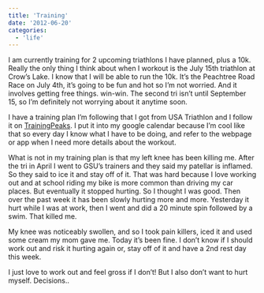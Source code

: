 ```yaml
---
title: 'Training'
date: '2012-06-20'
categories:
  - 'life'
---
```


I am currently training for 2 upcoming triathlons I have planned, plus a 10k. Really the only thing I think about when I workout is the July 15th triathlon at Crow’s Lake. I know that I will be able to run the 10k. It’s the Peachtree Road Race on July 4th, it’s going to be fun and hot so I’m not worried. And it involves getting free things. win-win. The second tri isn’t until September 15, so I’m definitely not worrying about it anytime soon.

I have a training plan I’m following that I got from USA Triathlon and I follow it on [TrainingPeaks](http://home.trainingpeaks.com/). I put it into my google calendar because I’m cool like that so every day I know what I have to be doing, and refer to the webpage or app when I need more details about the workout.

What is not in my training plan is that my left knee has been killing me. After the tri in April I went to GSU’s trainers and they said my patellar is inflamed. So they said to ice it and stay off of it. That was hard because I love working out and at school riding my bike is more common than driving my car places. But eventually it stopped hurting. So I thought I was good. Then over the past week it has been slowly hurting more and more. Yesterday it hurt while I was at work, then I went and did a 20 minute spin followed by a swim. That killed me.

My knee was noticeably swollen, and so I took pain killers, iced it and used some cream my mom gave me. Today it’s been fine. I don’t know if I should work out and risk it hurting again or, stay off of it and have a 2nd rest day this week.

I just love to work out and feel gross if I don’t! But I also don’t want to hurt myself. Decisions..
